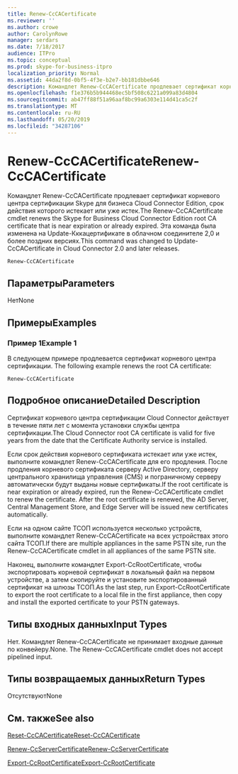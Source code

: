 ```yaml
---
title: Renew-CcCACertificate
ms.reviewer: ''
ms.author: crowe
author: CarolynRowe
manager: serdars
ms.date: 7/18/2017
audience: ITPro
ms.topic: conceptual
ms.prod: skype-for-business-itpro
localization_priority: Normal
ms.assetid: 44da2f8d-0bf5-4f3e-b2e7-bb181dbbe646
description: Командлет Renew-CcCACertificate продлевает сертификат корневого центра сертификации Skype для бизнеса Cloud Connector Edition, срок действия которого истекает или уже истек. Эта команда была изменена на Update-Кккацертификате в облачном соединителе 2,0 и более поздних версиях.
ms.openlocfilehash: f1e376b5b944468ec5bf508c6221a099a83d4804
ms.sourcegitcommit: ab47ff88f51a96aaf8bc99a6303e114d41ca5c2f
ms.translationtype: MT
ms.contentlocale: ru-RU
ms.lasthandoff: 05/20/2019
ms.locfileid: "34287106"
---
```

# <a name="renew-cccacertificate"></a><span data-ttu-id="6113b-104">Renew-CcCACertificate</span><span class="sxs-lookup"><span data-stu-id="6113b-104">Renew-CcCACertificate</span></span>
 
<span data-ttu-id="6113b-105">Командлет Renew-CcCACertificate продлевает сертификат корневого центра сертификации Skype для бизнеса Cloud Connector Edition, срок действия которого истекает или уже истек.</span><span class="sxs-lookup"><span data-stu-id="6113b-105">The Renew-CcCACertificate cmdlet renews the Skype for Business Cloud Connector Edition root CA certificate that is near expiration or already expired.</span></span> <span data-ttu-id="6113b-106">Эта команда была изменена на Update-Кккацертификате в облачном соединителе 2,0 и более поздних версиях.</span><span class="sxs-lookup"><span data-stu-id="6113b-106">This command was changed to Update-CcCACertificate in Cloud Connector 2.0 and later releases.</span></span>
  
```
Renew-CcCACertificate
```

## <a name="parameters"></a><span data-ttu-id="6113b-107">Параметры</span><span class="sxs-lookup"><span data-stu-id="6113b-107">Parameters</span></span>

<span data-ttu-id="6113b-108">Нет</span><span class="sxs-lookup"><span data-stu-id="6113b-108">None</span></span>
  
## <a name="examples"></a><span data-ttu-id="6113b-109">Примеры</span><span class="sxs-lookup"><span data-stu-id="6113b-109">Examples</span></span>
<span data-ttu-id="6113b-110"><a name="Examples"> </a></span><span class="sxs-lookup"><span data-stu-id="6113b-110"></span></span>

### <a name="example-1"></a><span data-ttu-id="6113b-111">Пример 1</span><span class="sxs-lookup"><span data-stu-id="6113b-111">Example 1</span></span>

<span data-ttu-id="6113b-112">В следующем примере продлевается сертификат корневого центра сертификации. </span><span class="sxs-lookup"><span data-stu-id="6113b-112">The following example renews the root CA certificate:</span></span> 
  
```
Renew-CcCACertificate 
```

## <a name="detailed-description"></a><span data-ttu-id="6113b-113">Подробное описание</span><span class="sxs-lookup"><span data-stu-id="6113b-113">Detailed Description</span></span>
<span data-ttu-id="6113b-114"><a name="DetailedDescription"> </a></span><span class="sxs-lookup"><span data-stu-id="6113b-114"></span></span>

<span data-ttu-id="6113b-115">Сертификат корневого центра сертификации Cloud Connector действует в течение пяти лет с момента установки службы центра сертификации.</span><span class="sxs-lookup"><span data-stu-id="6113b-115">The Cloud Connector root CA certificate is valid for five years from the date that the Certificate Authority service is installed.</span></span>
  
<span data-ttu-id="6113b-p103">Если срок действия корневого сертификата истекает или уже истек, выполните командлет Renew-CcCACertificate для его продления. После продления корневого сертификата серверу Active Directory, серверу центрального хранилища управления (CMS) и пограничному серверу автоматически будут выданы новые сертификаты.</span><span class="sxs-lookup"><span data-stu-id="6113b-p103">If the root certificate is near expiration or already expired, run the Renew-CcCACertificate cmdlet to renew the certificate. After the root certificate is renewed, the AD Server, Central Management Store, and Edge Server will be issued new certificates automatically.</span></span>
  
<span data-ttu-id="6113b-118">Если на одном сайте ТСОП используется несколько устройств, выполните командлет Renew-CcCACertificate на всех устройствах этого сайта ТСОП.</span><span class="sxs-lookup"><span data-stu-id="6113b-118">If there are multiple appliances in the same PSTN site, run the Renew-CcCACertificate cmdlet in all appliances of the same PSTN site.</span></span>
  
<span data-ttu-id="6113b-119">Наконец, выполните командлет Export-CcRootCertificate, чтобы экспортировать корневой сертификат в локальный файл на первом устройстве, а затем скопируйте и установите экспортированный сертификат на шлюзы ТСОП.</span><span class="sxs-lookup"><span data-stu-id="6113b-119">As the last step, run Export-CcRootCertificate to export the root certificate to a local file in the first appliance, then copy and install the exported certificate to your PSTN gateways.</span></span>
  
## <a name="input-types"></a><span data-ttu-id="6113b-120">Типы входных данных</span><span class="sxs-lookup"><span data-stu-id="6113b-120">Input Types</span></span>
<span data-ttu-id="6113b-121"><a name="InputTypes"> </a></span><span class="sxs-lookup"><span data-stu-id="6113b-121"></span></span>

<span data-ttu-id="6113b-p104">Нет. Командлет Renew-CcCACertificate не принимает входные данные по конвейеру.</span><span class="sxs-lookup"><span data-stu-id="6113b-p104">None. The Renew-CcCACertificate cmdlet does not accept pipelined input.</span></span>
  
## <a name="return-types"></a><span data-ttu-id="6113b-124">Типы возвращаемых данных</span><span class="sxs-lookup"><span data-stu-id="6113b-124">Return Types</span></span>
<span data-ttu-id="6113b-125"><a name="ReturnTypes"> </a></span><span class="sxs-lookup"><span data-stu-id="6113b-125"></span></span>

<span data-ttu-id="6113b-126">Отсутствуют</span><span class="sxs-lookup"><span data-stu-id="6113b-126">None</span></span>
  
## <a name="see-also"></a><span data-ttu-id="6113b-127">См. также</span><span class="sxs-lookup"><span data-stu-id="6113b-127">See also</span></span>
<span data-ttu-id="6113b-128"><a name="ReturnTypes"> </a></span><span class="sxs-lookup"><span data-stu-id="6113b-128"></span></span>

[<span data-ttu-id="6113b-129">Reset-CcCACertificate</span><span class="sxs-lookup"><span data-stu-id="6113b-129">Reset-CcCACertificate</span></span>](reset-cccacertificate.md)
  
[<span data-ttu-id="6113b-130">Renew-CcServerCertificate</span><span class="sxs-lookup"><span data-stu-id="6113b-130">Renew-CcServerCertificate</span></span>](renew-ccservercertificate.md)
  
[<span data-ttu-id="6113b-131">Export-CcRootCertificate</span><span class="sxs-lookup"><span data-stu-id="6113b-131">Export-CcRootCertificate</span></span>](export-ccrootcertificate.md)
  

